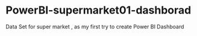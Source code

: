 # PowerBI-supermarket01-dashborad
Data Set for super market , as my first try to create Power BI Dashboard
